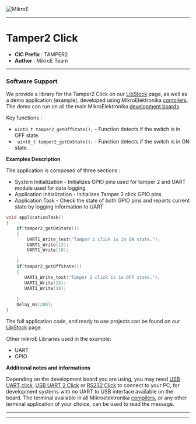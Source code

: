 ![MikroE](http://www.mikroe.com/img/designs/beta/logo_small.png)

---

# Tamper2 Click

- **CIC Prefix**  : TAMPER2
- **Author**      : MikroE Team

---

### Software Support

We provide a library for the Tamper2 Click on our [LibStock](http://libstock.mikroe.com/projects/view/2223/tamper-2-click) 
page, as well as a demo application (example), developed using MikroElektronika 
[compilers](http://shop.mikroe.com/compilers). The demo can run on all the main 
MikroElektronika [development boards](http://shop.mikroe.com/development-boards).


Key functions :

- ``` uint8_t tamper2_getOffState(); ```  - Function detects if the switch is in OFF state.
- ``` uint8_t tamper2_getOnState();```  - Function detects if the switch is in ON state.


**Examples Description**

The application is composed of three sections :

- System Initialization - Initializes GPIO pins used for tamper 2 and UART module used for data logging
- Application Initialization - Initializes Tamper 2 click GPIO pins
- Application Task - Check the state of both GPIO pins and reports current state by logging information to UART


```.c
void applicationTask()
{
    if(tamper2_getOnState())
    {
        UART1_Write_text("Tamper 2 click is in ON state.");
		UART1_Write(13);
		UART1_Write(10);
		
    }
    if(tamper2_getOffState())
    {
       UART1_Write_text("Tamper 2 click is in OFF state.");
	   UART1_Write(13);
	   UART1_Write(10);
		
    }
    Delay_ms(200);
}
```
The full application code, and ready to use projects can be found on our 
[LibStock](http://libstock.mikroe.com/projects/view/2223/tamper-2-click) page.

Other mikroE Libraries used in the example:

- UART
- GPIO

**Additional notes and informations**

Depending on the development board you are using, you may need 
[USB UART click](http://shop.mikroe.com/usb-uart-click), 
[USB UART 2 Click](http://shop.mikroe.com/usb-uart-2-click) or 
[RS232 Click](http://shop.mikroe.com/rs232-click) to connect to your PC, for 
development systems with no UART to USB interface available on the board. The 
terminal available in all Mikroelektronika 
[compilers](http://shop.mikroe.com/compilers), or any other terminal application 
of your choice, can be used to read the message.

---
---
